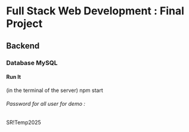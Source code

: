 # Full Stack Web Development : Final Project

## Backend

### Database MySQL

#### Run It

(in the terminal of the server) npm start

###### Password for all user for demo : 

SR!Temp2025